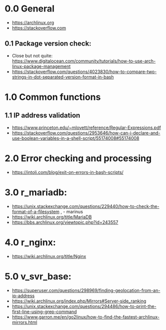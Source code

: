 # 0.0 General
- https://archlinux.org
- https://stackoverflow.com

## 0.1 Package version check:
- Close but not quite: https://www.digitalocean.com/community/tutorials/how-to-use-arch-linux-package-management
- https://stackoverflow.com/questions/4023830/how-to-compare-two-strings-in-dot-separated-version-format-in-bash

# 1.0 Common functions
## 1.1 IP address validation
- https://www.princeton.edu/~mlovett/reference/Regular-Expressions.pdf
- https://stackoverflow.com/questions/2953646/how-can-i-declare-and-use-boolean-variables-in-a-shell-script/55174008#55174008

# 2.0 Error checking and processing
- https://intoli.com/blog/exit-on-errors-in-bash-scripts/

# 3.0 r_mariadb:
- https://unix.stackexchange.com/questions/229440/how-to-check-the-format-of-a-filesystem , - marinus
- https://wiki.archlinux.org/title/MariaDB
- https://bbs.archlinux.org/viewtopic.php?id=243557

# 4.0 r_nginx:
- https://wiki.archlinux.org/title/Nginx

# 5.0 v_svr_base:
- https://superuser.com/questions/298969/finding-geolocation-from-an-ip-address
- https://wiki.archlinux.org/index.php/Mirrors#Server-side_ranking
- https://unix.stackexchange.com/questions/294486/how-to-print-the-first-line-using-grep-command
- https://www.garron.me/en/go2linux/how-to-find-the-fastest-archlinux-mirrors.html
